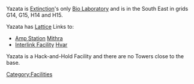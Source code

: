 Yazata is [Extinction](/Oshur#Extinction "wikilink")'s only [Bio
Laboratory](/Bio_Laboratory "wikilink") and is in the South East in grids
G14, G15, H14 and H15.

Yazata has [Lattice](/Lattice "wikilink") Links to:

- [Amp Station](/Amp_Station "wikilink") [Mithra](/Mithra "wikilink")
- [Interlink Facility](/Interlink_Facility "wikilink")
  [Hvar](/Hvar "wikilink")

Yazata is a Hack-and-Hold Facility and there are no Towers close to the
base.

[Category:Facilities](/Category:Facilities "wikilink")
